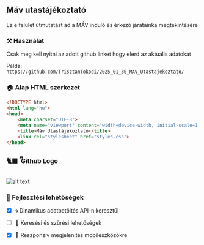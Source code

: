 ## Máv utastájékoztató

Ez e felület útmutatást ad a MÁV induló és érkező járatainka megtekintésére

### ⚒️ Használat
Csak meg kell nyitni az adott github linket hogy elérd az aktuális adatokat

Példa: `https://github.com/TrisztanTokodi/2025_01_30_MAV_Utastajekoztato/`

### 🏠 Alap HTML szerkezet
```html
<!DOCTYPE html>
<html lang="hu">
<head>
    <meta charset="UTF-8">
    <meta name="viewport" content="width=device-width, initial-scale=1.0">
    <title>Máv Utastájékoztató</title>
    <link rel="stylesheet" href="styles.css">
</head>
```

### 🐈‍⬛ ྀི Github Logo
![alt text](https://1000logos.net/wp-content/uploads/2021/05/GitHub-logo.png)

### 👷 Fejlesztési lehetőségek
- [X] 🌀 Dinamikus adatbetöltés API-n keresztűl

- [ ] 🔎 Keresési és szűrési lehetőségek

- [X] 🤳 Reszponzív megjelenítés mobileszközökre